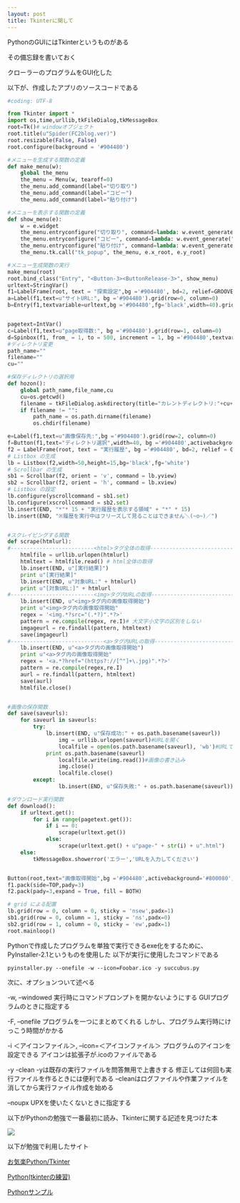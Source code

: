 ```yaml
---
layout: post
title: Tkinterに関して
---
```

PythonのGUIにはTkinterというものがある

その備忘録を書いておく

クローラーのプログラムをGUI化した

以下が、作成したアプリのソースコードである

```Python
#coding: UTF-8

from Tkinter import *
import os,time,urllib,tkFileDialog,tkMessageBox
root=Tk()# windowオブジェクト
root.title(u"Spider(FC2blog.ver)")
root.resizable(False, False)
root.configure(background = '#904480')

#メニューを生成する関数の定義
def make_menu(w):
    global the_menu
    the_menu = Menu(w, tearoff=0)
    the_menu.add_command(label="切り取り")
    the_menu.add_command(label="コピー")
    the_menu.add_command(label="貼り付け")

#メニューを表示する関数の定義
def show_menu(e):
    w = e.widget
    the_menu.entryconfigure("切り取り", command=lambda: w.event_generate("<<Cut>>"))
    the_menu.entryconfigure("コピー", command=lambda: w.event_generate("<<Copy>>"))
    the_menu.entryconfigure("貼り付け", command=lambda: w.event_generate("<<Paste>>"))
    the_menu.tk.call("tk_popup", the_menu, e.x_root, e.y_root)

#メニュー生成関数の実行
make_menu(root)
root.bind_class("Entry", "<Button-3><ButtonRelease-3>", show_menu)
urltext=StringVar()
f1=LabelFrame(root, text = "探索設定",bg ='#904480', bd=2, relief=GROOVE)
a=Label(f1,text=u"サイトURL:", bg ='#904480').grid(row=0, column=0)
b=Entry(f1,textvariable=urltext,bg ='#904480',fg='black',width=40).grid(row=0, column=1,padx=10,pady=5)


pagetext=IntVar()
c=Label(f1,text=u"page取得数:", bg ='#904480').grid(row=1, column=0)
d=Spinbox(f1, from_ = 1, to = 500, increment = 1, bg ='#904480',textvariable=pagetext, width = 39).grid(row=1, column=1)
#ディレクトリ変更
path_name=""
filename=""
cu=""

#保存ディレクトリの選択用
def hozon():
    global path_name,file_name,cu
    cu=os.getcwd()
    filename = tkFileDialog.askdirectory(title="カレントディレクトリ:"+cu+"\nディレクトリを選択してください",initialdir = path_name)
    if filename != "":
        path_name = os.path.dirname(filename)
        os.chdir(filename)

e=Label(f1,text=u"画像保存先:",bg ='#904480').grid(row=2, column=0)
f=Button(f1,text="ディレクトリ選択",width=40, bg ='#904480',activebackground='#800080', cursor='heart',command=hozon).grid(row=2, column=1,padx=10,pady=5)
f2 = LabelFrame(root, text = "実行履歴", bg ='#904480', bd=2, relief = GROOVE)
# Listbox の生成
lb = Listbox(f2,width=50,height=15,bg='black',fg='white')
# Scrollbar の生成
sb1 = Scrollbar(f2, orient = 'v', command = lb.yview)
sb2 = Scrollbar(f2, orient = 'h', command = lb.xview)
# Listbox の設定
lb.configure(yscrollcommand = sb1.set)
lb.configure(xscrollcommand = sb2.set)
lb.insert(END, "*"* 15 + "実行履歴を表示する領域" + "*" * 15)
lb.insert(END, "※履歴を実行中はフリーズして見ることはできません＼(~o~)／")


#スクレイピングする関数
def scrape(htmlurl):
#--------------------------<html>タグ全体の取得--------------------------------
	htmlfile = urllib.urlopen(htmlurl)
	htmltext = htmlfile.read() # html全体の取得
	lb.insert(END, u"[実行結果]")
	print u"[実行結果]"
	lb.insert(END, u"対象URL:" + htmlurl)
	print u"[対象URL:]" + htmlurl
#--------------------------<img>タグ内URLの取得--------------------------------
	lb.insert(END, u"<img>タグ内の画像取得開始")
	print u"<img>タグ内の画像取得開始"
	regex = '<img.*?src="(.*?)".*?>'
	pattern = re.compile(regex, re.I)# 大文字小文字の区別をしない
	imgageurl = re.findall(pattern, htmltext)
	save(imgageurl)
#-----------------------------<a>タグ内URLの取得-------------------------------
	lb.insert(END, u"<a>タグ内の画像取得開始")
	print u"<a>タグ内の画像取得開始"
	regex = '<a.*?href="(https?://[^"]+\.jpg)".*?>'
	pattern = re.compile(regex,re.I)
	aurl = re.findall(pattern, htmltext)
	save(aurl)
	htmlfile.close()


#画像の保存関数
def save(saveurls):
	for saveurl in saveurls:
		try:
			lb.insert(END, u"保存成功:" + os.path.basename(saveurl))
        		img = urllib.urlopen(saveurl)#URLを開く
        		localfile = open(os.path.basename(saveurl), 'wb')#URLで開く
			print os.path.basename(saveurl)
        		localfile.write(img.read())#画像の書き込み
        		img.close()
        		localfile.close()
		except:
				lb.insert(END, u"保存失敗:" + os.path.basename(saveurl))

#ダウンロード実行関数
def download():
    if urltext.get():
		for i in range(pagetext.get()):
			if i == 0:
				scrape(urltext.get())
			else:
				scrape(urltext.get() + u"page-" + str(i) + u".html")
    else:
        tkMessageBox.showerror('エラー','URLを入力してください')


Button(root,text="画像取得開始",bg ='#904480',activebackground='#800080',cursor='spider',command=download).pack(side=BOTTOM,pady=3)
f1.pack(side=TOP,pady=3)
f2.pack(pady=3,expand = True, fill = BOTH)

# grid による配置
lb.grid(row = 0, column = 0, sticky = 'nsew',padx=1)
sb1.grid(row = 0, column = 1, sticky = 'ns',padx=0)
sb2.grid(row = 1, column = 0, sticky = 'ew',padx=1)
root.mainloop()
```

Pythonで作成したプログラムを単独で実行できるexe化をするために、PyInstaller-2.1というものを使用した
以下が実行に使用したコマンドである

```
pyinstaller.py --onefile -w --icon=Foobar.ico -y succubus.py
```

次に、オプションついて述べる

 -w, –windowed
実行時にコマンドプロンプトを開かないようにする
GUIプログラムのときに指定する

 -F, –onefile
プログラムを一つにまとめてくれる
しかし、プログラム実行時にけっこう時間がかかる

 -i ＜アイコンファイル＞, –icon=＜アイコンファイル＞
プログラムのアイコンを設定できる アイコンは拡張子が.icoのファイルである

 -y
 -clean
 -yは既存の実行ファイルを問答無用で上書きする
修正しては何回も実行ファイルを作るときには便利である
–cleanはログファイルや作業ファイルを消してから実行ファイル作成を始める

 –noupx
UPXを使いたくないときに指定する

以下がPythonの勉強で一番最初に読み、Tkinterに関する記述を見つけた本

<a href="http://www.amazon.co.jp/gp/product/4873113938/ref=as_li_qf_sp_asin_il?ie=UTF8&camp=247&creative=1211&creativeASIN=4873113938&linkCode=as2&tag=animefreak00-22"><img border="0" src="http://ws-fe.amazon-adsystem.com/widgets/q?_encoding=UTF8&ASIN=4873113938&Format=_SL250_&ID=AsinImage&MarketPlace=JP&ServiceVersion=20070822&WS=1&tag=animefreak00-22" ></a><img src="http://ir-jp.amazon-adsystem.com/e/ir?t=animefreak00-22&l=as2&o=9&a=4873113938" width="1" height="1" border="0" alt="" style="border:none !important; margin:0px !important;"/>

以下が勉強で利用したサイト

[お気楽Python/Tkinter](http://www.geocities.jp/m_hiroi/light/pytk01.html)

[Python(tkinterの練習)](http://www.yamamo10.jp/yamamoto/comp/Python/tk_exercise02/index.php#INTRO)

[Pythonサンプル](http://www.java2s.com/Code/Python/GUI-Tk/CatalogGUI-Tk.htm)
